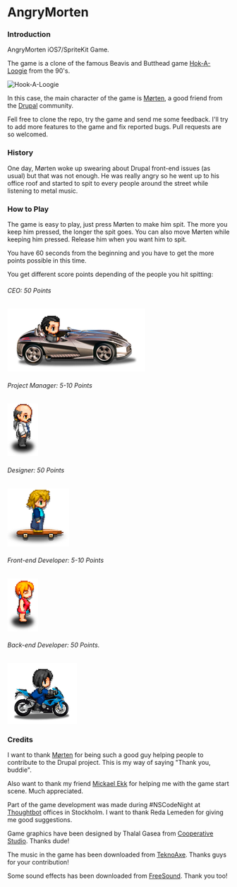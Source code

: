 AngryMorten
===========

### Introduction
AngryMorten iOS7/SpriteKit Game.

The game is a clone of the famous Beavis and Butthead game [Hok-A-Loogie](http://www.mtv.com/games/arcade/game/play.jhtml?arcadeGameId=10036868) from the 90's.

![Hook-A-Loogie](http://www.qassimy.com/playfreegamesonline/files/image/play%20the%20game%20beavis%20and%20butthead%20in%20hock%20a%20loogie%20free%20online.JPG)

In this case, the main character of the game is [Mørten](http://morten.dk), a good friend from the [Drupal](http://drupal.org) community.

Fell free to clone the repo, try the game and send me some feedback. I'll try to add more features to the game and fix reported bugs. Pull requests are so welcomed.

### History
One day, Mørten woke up swearing about Drupal front-end issues (as usual) but that was not enough. He was really angry so he went up to his office roof and started to spit to every people around the street while listening to metal music.

### How to Play
The game is easy to play, just press Mørten to make him spit. The more you keep him pressed, the longer the spit goes. You can also move Mørten while keeping him pressed. Release him when you want him to spit.

You have 60 seconds from the beginning and you have to get the more points possible in this time.

You get different score points depending of the people you hit spitting:

###### CEO: 50 Points
![CEO](https://github.com/rteijeiro/AngryMorten/blob/master/AngryMorten/Resources/iPad.atlas/ipad-car.png)

###### Project Manager: 5-10 Points
![Project Manager](https://github.com/rteijeiro/AngryMorten/blob/master/AngryMorten/Resources/iPad.atlas/ipad-man1.png)

###### Designer: 50 Points
![Designer](https://github.com/rteijeiro/AngryMorten/blob/master/AngryMorten/Resources/iPad.atlas/ipad-skater.png)

###### Front-end Developer: 5-10 Points
![Front-end Developer](https://github.com/rteijeiro/AngryMorten/blob/master/AngryMorten/Resources/iPad.atlas/ipad-woman1.png)

###### Back-end Developer: 50 Points.
![Back-end Developer](https://github.com/rteijeiro/AngryMorten/blob/master/AngryMorten/Resources/iPad.atlas/ipad-bike.png)

### Credits
I want to thank [Mørten](http://morten.dk) for being such a good guy helping people to contribute to the Drupal project. This is my way of saying "Thank you, buddie".

Also want to thank my friend [Mickael Ekk](https://github.com/mickeek) for helping me with the game start scene. Much appreciated.

Part of the game development was made during #NSCodeNight at [Thoughtbot](http://thoughtbot.com) offices in Stockholm. I want to thank Reda Lemeden for giving me good suggestions.

Game graphics have been designed by Thalal Gasea from [Cooperative Studio](http://www.cooperativestudio.com). Thanks dude!

The music in the game has been downloaded from [TeknoAxe](http://teknoaxe.com). Thanks guys for your contribution!

Some sound effects has been downloaded from [FreeSound](http://www.freesound.org). Thank you too!
